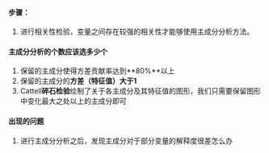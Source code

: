 

#### 步骤：

1. 进行相关性检验，变量之间存在较强的相关性才能够使用主成分分析方法。



#### 主成分分析的个数应该选多少个

1. 保留的主成分使得方差贡献率达到**80%**以上
2. 保留的主成分的**方差（特征值）大于1**
3. Cattell**碎石检验**绘制了关于各主成分及其特征值的图形，我们只需要保留图形中变化最大之处以上的主成分即可



#### 出现的问题

1. 进行主成分分析之后，发现主成分对于部分变量的解释度很差怎么办